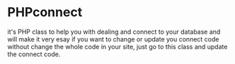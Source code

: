 # PHPconnect
it's PHP class to help you with dealing and connect to your database and will make it very esay if you want to change or update you connect code without change the whole code in your site, just go to this class and update the connect code.
